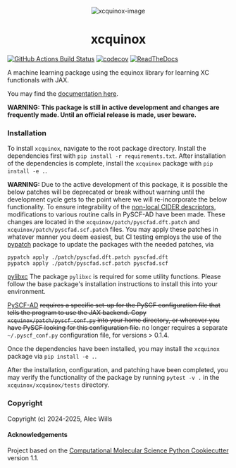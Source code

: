 <div align="center" class="margin: 0 auto;">

![xcquinox-image](./xcquinox.png)

# xcquinox

</div>

[//]: # "Badges"

[![GitHub Actions Build Status](https://github.com/alecpwills/xcquinox/workflows/CI/badge.svg)](https://github.com/alecpwills/xcquinox/actions?query=workflow%3ACI)
[![codecov](https://codecov.io/gh/alecpwills/xcquinox/branch/main/graph/badge.svg)](https://codecov.io/gh/alecpwills/xcquinox/branch/main)
[![ReadTheDocs](https://readthedocs.org/projects/xcquinox/badge/?version=latest)](https://xcquinox.readthedocs.io/en/latest/)

A machine learning package using the equinox library for learning XC functionals with JAX.

You may find the [documentation here](https://xcquinox.readthedocs.io/en/latest/).

**WARNING: This package is still in active development and changes are frequently made. Until an official release is made, user beware.**

### Installation

To install `xcquinox`, navigate to the root package directory. Install the dependencies first with `pip install -r requirements.txt`. After installation of the dependencies is complete, install the `xcquinox` package with `pip install -e .`.

**WARNING:** Due to the active development of this package, it is possible the below patches will be deprecated or break without warning until the development cycle gets to the point where we will re-incorporate the below functionality.
To ensure integrability of the [non-local CIDER descriptors](https://github.com/mir-group/CiderPress2022), modifications to various routine calls in PySCF-AD have been made. These changes are located in the `xcquinox/patch/pyscfad.dft.patch` and `xcquinox/patch/pyscfad.scf.patch` files. You may apply these patches in whatever manner you deem easiest, but CI testing employs the use of the [pypatch](https://github.com/sitkatech/pypatch) package to update the packages with the needed patches, via

```
pypatch apply ./patch/pyscfad.dft.patch pyscfad.dft
pypatch apply ./patch/pyscfad.scf.patch pyscfad.scf
```
[pylibxc](https://libxc.gitlab.io/) The package `pylibxc` is required for some utility functions. Please follow the base package's installation instructions to install this into your environment.

[PySCF-AD](https://github.com/fishjojo/pyscfad) ~~requires a specific set-up for the PySCF configuration file that tells the program to use the JAX backend. Copy `xcquinox/patch/pyscf_conf.py` into your home directory, or wherever you have PySCF looking for this configuration file.~~ no longer requires a separate `~/.pyscf_conf.py` configuration file, for versions > 0.1.4.

Once the dependencies have been installed, you may install the `xcquinox` package via `pip install -e .`.

After the installation, configuration, and patching have been completed, you may verify the functionality of the package by running `pytest -v .` in the `xcquinox/xcquinox/tests` directory.

### Copyright

Copyright (c) 2024-2025, Alec Wills

#### Acknowledgements

Project based on the
[Computational Molecular Science Python Cookiecutter](https://github.com/molssi/cookiecutter-cms) version 1.1.
